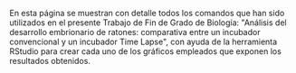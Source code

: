 En esta página se muestran con detalle todos los comandos que han sido utilizados en el presente Trabajo de Fin de Grado de Biología: "Análisis del desarrollo embrionario de ratones: comparativa entre un incubador
convencional y un incubador Time Lapse", con ayuda de la herramienta RStudio para crear cada uno de los gráficos empleados que exponen los resultados obtenidos.

